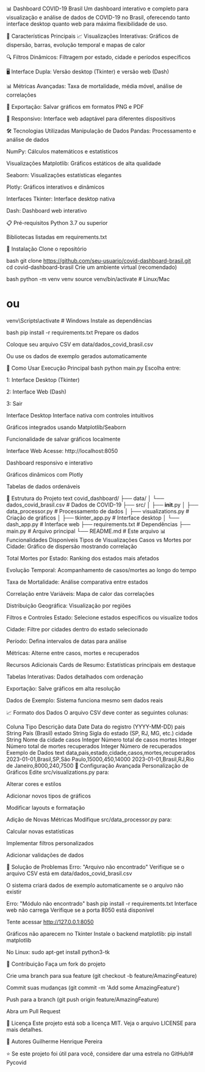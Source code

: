 📊 Dashboard COVID-19 Brasil
Um dashboard interativo e completo para visualização e análise de dados de COVID-19 no Brasil, oferecendo tanto interface desktop quanto web para máxima flexibilidade de uso.

🌟 Características Principais
📈 Visualizações Interativas: Gráficos de dispersão, barras, evolução temporal e mapas de calor

🔍 Filtros Dinâmicos: Filtragem por estado, cidade e períodos específicos

🖥️ Interface Dupla: Versão desktop (Tkinter) e versão web (Dash)

📊 Métricas Avançadas: Taxa de mortalidade, média móvel, análise de correlações

💾 Exportação: Salvar gráficos em formatos PNG e PDF

📱 Responsivo: Interface web adaptável para diferentes dispositivos

🛠️ Tecnologias Utilizadas
Manipulação de Dados
Pandas: Processamento e análise de dados

NumPy: Cálculos matemáticos e estatísticos

Visualizações
Matplotlib: Gráficos estáticos de alta qualidade

Seaborn: Visualizações estatísticas elegantes

Plotly: Gráficos interativos e dinâmicos

Interfaces
Tkinter: Interface desktop nativa

Dash: Dashboard web interativo

📋 Pré-requisitos
Python 3.7 ou superior

Bibliotecas listadas em requirements.txt

🚀 Instalação
Clone o repositório

bash
git clone https://github.com/seu-usuario/covid-dashboard-brasil.git
cd covid-dashboard-brasil
Crie um ambiente virtual (recomendado)

bash
python -m venv venv
source venv/bin/activate  # Linux/Mac
# ou
venv\Scripts\activate     # Windows
Instale as dependências

bash
pip install -r requirements.txt
Prepare os dados

Coloque seu arquivo CSV em data/dados_covid_brasil.csv

Ou use os dados de exemplo gerados automaticamente

🎯 Como Usar
Execução Principal
bash
python main.py
Escolha entre:

1: Interface Desktop (Tkinter)

2: Interface Web (Dash)

3: Sair

Interface Desktop
Interface nativa com controles intuitivos

Gráficos integrados usando Matplotlib/Seaborn

Funcionalidade de salvar gráficos localmente

Interface Web
Acesse: http://localhost:8050

Dashboard responsivo e interativo

Gráficos dinâmicos com Plotly

Tabelas de dados ordenáveis

📁 Estrutura do Projeto
text
covid_dashboard/
├── data/
│   └── dados_covid_brasil.csv    # Dados de COVID-19
├── src/
│   ├── __init__.py
│   ├── data_processor.py         # Processamento de dados
│   ├── visualizations.py         # Criação de gráficos
│   ├── tkinter_app.py           # Interface desktop
│   └── dash_app.py              # Interface web
├── requirements.txt              # Dependências
├── main.py                      # Arquivo principal
└── README.md                    # Este arquivo
📊 Funcionalidades Disponíveis
Tipos de Visualizações
Casos vs Mortes por Cidade: Gráfico de dispersão mostrando correlação

Total Mortes por Estado: Ranking dos estados mais afetados

Evolução Temporal: Acompanhamento de casos/mortes ao longo do tempo

Taxa de Mortalidade: Análise comparativa entre estados

Correlação entre Variáveis: Mapa de calor das correlações

Distribuição Geográfica: Visualização por regiões

Filtros e Controles
Estado: Selecione estados específicos ou visualize todos

Cidade: Filtre por cidades dentro do estado selecionado

Período: Defina intervalos de datas para análise

Métricas: Alterne entre casos, mortes e recuperados

Recursos Adicionais
Cards de Resumo: Estatísticas principais em destaque

Tabelas Interativas: Dados detalhados com ordenação

Exportação: Salve gráficos em alta resolução

Dados de Exemplo: Sistema funciona mesmo sem dados reais

📈 Formato dos Dados
O arquivo CSV deve conter as seguintes colunas:

Coluna	Tipo	Descrição
data	Date	Data do registro (YYYY-MM-DD)
pais	String	País (Brasil)
estado	String	Sigla do estado (SP, RJ, MG, etc.)
cidade	String	Nome da cidade
casos	Integer	Número total de casos
mortes	Integer	Número total de mortes
recuperados	Integer	Número de recuperados
Exemplo de Dados
text
data,pais,estado,cidade,casos,mortes,recuperados
2023-01-01,Brasil,SP,São Paulo,15000,450,14000
2023-01-01,Brasil,RJ,Rio de Janeiro,8000,240,7500
🔧 Configuração Avançada
Personalização de Gráficos
Edite src/visualizations.py para:

Alterar cores e estilos

Adicionar novos tipos de gráficos

Modificar layouts e formatação

Adição de Novas Métricas
Modifique src/data_processor.py para:

Calcular novas estatísticas

Implementar filtros personalizados

Adicionar validações de dados

🐛 Solução de Problemas
Erro: "Arquivo não encontrado"
Verifique se o arquivo CSV está em data/dados_covid_brasil.csv

O sistema criará dados de exemplo automaticamente se o arquivo não existir

Erro: "Módulo não encontrado"
bash
pip install -r requirements.txt
Interface web não carrega
Verifique se a porta 8050 está disponível

Tente acessar http://127.0.0.1:8050

Gráficos não aparecem no Tkinter
Instale o backend matplotlib: pip install matplotlib

No Linux: sudo apt-get install python3-tk

🤝 Contribuição
Faça um fork do projeto

Crie uma branch para sua feature (git checkout -b feature/AmazingFeature)

Commit suas mudanças (git commit -m 'Add some AmazingFeature')

Push para a branch (git push origin feature/AmazingFeature)

Abra um Pull Request

📝 Licença
Este projeto está sob a licença MIT. Veja o arquivo LICENSE para mais detalhes.

👥 Autores
Guilherme Henrique Pereira

⭐ Se este projeto foi útil para você, considere dar uma estrela no GitHub!# Pycovid
